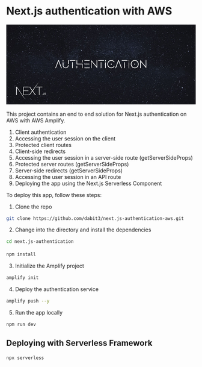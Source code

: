 # Next.js authentication with AWS

![](header.jpg)

This project contains an end to end solution for Next.js authentication on AWS with AWS Amplify.

1. Client authentication
2. Accessing the user session on the client
3. Protected client routes
4. Client-side redirects
5. Accessing the user session in a server-side route (getServerSideProps)
6. Protected server routes (getServerSideProps)
7. Server-side redirects (getServerSideProps)
8. Accessing the user session in an API route
9. Deploying the app using the Next.js Serverless Component

To deploy this app, follow these steps:

1. Clone the repo

```sh
git clone https://github.com/dabit3/next.js-authentication-aws.git
```

2. Change into the directory and install the dependencies

```sh
cd next.js-authentication

npm install
```

3. Initialize the Amplify project

```sh
amplify init
```

4. Deploy the authentication service

```sh
amplify push --y
```

5. Run the app locally

```sh
npm run dev
```

## Deploying with Serverless Framework

```sh
npx serverless
```